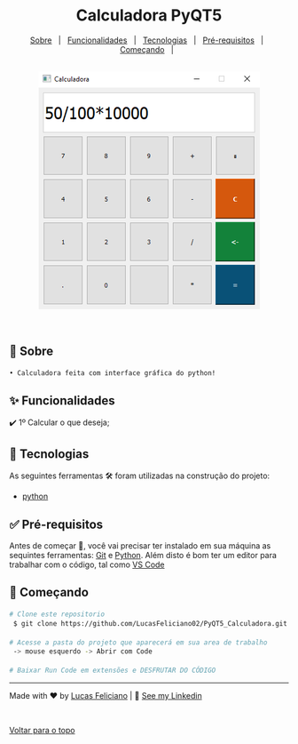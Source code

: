  
 
 <h1 align="center">Calculadora PyQT5</h1>


<!-- Status -->

<!-- <h4 align="center"> 
	🚧  Imersao Nextjs Alura 🚀 Em construção...  🚧
</h4> 


<hr> -->

 
 <p align="center">
  <a href="#dart-sobre">Sobre</a> &#xa0; | &#xa0; 
  <a href="#sparkles-funcionalidades">Funcionalidades</a> &#xa0; | &#xa0; 
  <a href="#rocket-tecnologias">Tecnologias</a> &#xa0; | &#xa0; 
  <a href="#white_check_mark-pré-requisitos">Pré-requisitos</a> &#xa0; | &#xa0;
  <a href="#checkered_flag-começando">Começando</a> &#xa0; | &#xa0;
</p>


<br>
 
 
 <div align="center" id="top">
 <img src="Calculadora_PyQT5.PNG" alt="Calculadora" /> 

 
  &#xa0;
 
 </div>	
	
## :dart: Sobre ##

```sh
• Calculadora feita com interface gráfica do python!
```

## :sparkles: Funcionalidades ##


:heavy_check_mark: 1º Calcular o que deseja;


## :rocket: Tecnologias ##
 
 
As seguintes ferramentas 🛠 foram utilizadas na construção do projeto:


- [python](https://www.python.org/downloads/)


## :white_check_mark: Pré-requisitos ##


Antes de começar 🏁, você vai precisar ter instalado em sua máquina as sequintes ferramentas:
[Git](https://git-scm.com/downloads) e [Python](https://www.python.org/downloads/).
Além disto é bom ter um editor para trabalhar com o código, tal como [VS Code](https://code.visualstudio.com/download)


## :checkered_flag: Começando ##


```bash
# Clone este repositorio
 $ git clone https://github.com/LucasFeliciano02/PyQT5_Calculadora.git

# Acesse a pasta do projeto que aparecerá em sua area de trabalho
 -> mouse esquerdo -> Abrir com Code

# Baixar Run Code em extensões e DESFRUTAR DO CÓDIGO

```


---


Made with :heart: by [Lucas Feliciano](https://github.com/LucasFeliciano02) | 👋 [See my Linkedin](https://www.linkedin.com/in/lucas-henrique-marques-feliciano-aa5aab222/)


 &#xa0;


<a href="#top">Voltar para o topo</a>

